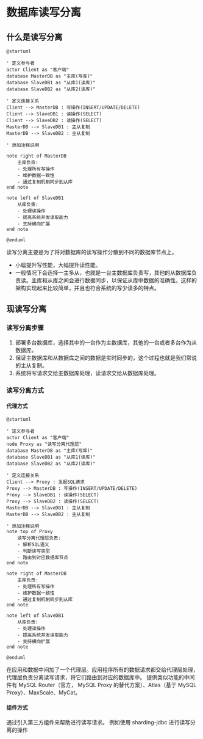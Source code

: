 # 数据库读写分离

## 什么是读写分离
```plantuml
@startuml

' 定义参与者
actor Client as "客户端"
database MasterDB as "主库(写库)"
database SlaveDB1 as "从库1(读库)"
database SlaveDB2 as "从库2(读库)"

' 定义连接关系
Client --> MasterDB : 写操作(INSERT/UPDATE/DELETE)
Client --> SlaveDB1 : 读操作(SELECT)
Client --> SlaveDB2 : 读操作(SELECT)
MasterDB --> SlaveDB1 : 主从复制
MasterDB --> SlaveDB2 : 主从复制

' 添加注释说明

note right of MasterDB
    主库负责:
    - 处理所有写操作
    - 维护数据一致性
    - 通过复制机制同步到从库
end note

note left of SlaveDB1
    从库负责:
    - 处理读操作
    - 提高系统并发读取能力
    - 支持横向扩展
end note

@enduml
```

读写分离主要是为了将对数据库的读写操作分散到不同的数据库节点上。
- 小幅提升写性能，大幅提升读性能。 
- 一般情况下会选择一主多从，也就是一台主数据库负责写，其他的从数据库负责读。主库和从库之间会进行数据同步，以保证从库中数据的准确性。这样的架构实现起来比较简单，并且也符合系统的写少读多的特点。

## 现读写分离

### 读写分离步骤
1. 部署多台数据库，选择其中的一台作为主数据库，其他的一台或者多台作为从数据库。 
2. 保证主数据库和从数据库之间的数据是实时同步的，这个过程也就是我们常说的主从复制。 
3. 系统将写请求交给主数据库处理，读请求交给从数据库处理。

### 读写分离方式
#### 代理方式
```plantuml
@startuml

' 定义参与者
actor Client as "客户端"
node Proxy as "读写分离代理层"
database MasterDB as "主库(写库)"
database SlaveDB1 as "从库1(读库)"
database SlaveDB2 as "从库2(读库)"

' 定义连接关系
Client --> Proxy : 发起SQL请求
Proxy --> MasterDB : 写操作(INSERT/UPDATE/DELETE)
Proxy --> SlaveDB1 : 读操作(SELECT)
Proxy --> SlaveDB2 : 读操作(SELECT)
MasterDB --> SlaveDB1 : 主从复制
MasterDB --> SlaveDB2 : 主从复制

' 添加注释说明
note top of Proxy
    读写分离代理层负责:
    - 解析SQL语义
    - 判断读写类型
    - 路由到对应数据库节点
end note

note right of MasterDB
    主库负责:
    - 处理所有写操作
    - 维护数据一致性
    - 通过复制机制同步到从库
end note

note left of SlaveDB1
    从库负责:
    - 处理读操作
    - 提高系统并发读取能力
    - 支持横向扩展
end note

@enduml
```
在应用和数据中间加了一个代理层。应用程序所有的数据请求都交给代理层处理，代理层负责分离读写请求，将它们路由到对应的数据库中。
提供类似功能的中间件有 MySQL Router（官方， MySQL Proxy 的替代方案）、Atlas（基于 MySQL Proxy）、MaxScale、MyCat。
#### 组件方式
通过引入第三方组件来帮助进行读写请求。 例如使用 sharding-jdbc 进行读写分离的操作